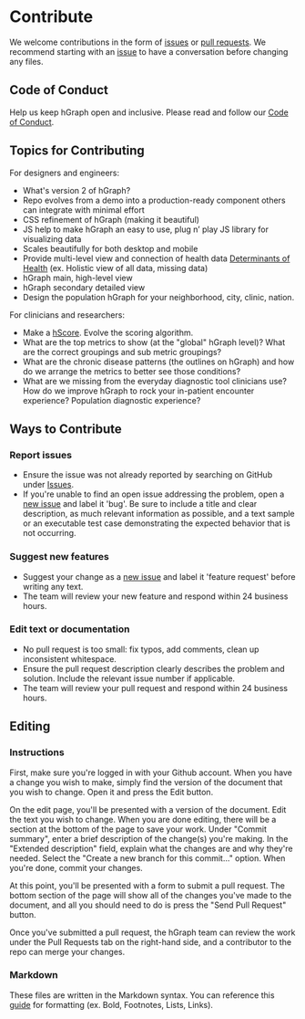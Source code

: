 # Contribute

We welcome contributions in the form of [issues](https://github.com/hgraph-os/hGraph/issues/) or [pull requests](https://github.com/hgraph-os/hGraph/pulls). We recommend starting with an [issue](https://github.com/hgraph-os/hGraph/issues/new) to have a conversation before changing any files.

## Code of Conduct
Help us keep hGraph open and inclusive. Please read and follow our [Code of Conduct](CODE_OF_CONDUCT.md).

## Topics for Contributing
For designers and engineers:
* What's version 2 of hGraph?
* Repo evolves from a demo into a production-ready component others can integrate with minimal effort
* CSS refinement of hGraph (making it beautiful)
* JS help to make hGraph an easy to use, plug n’ play JS library for visualizing data
* Scales beautifully for both desktop and mobile
* Provide multi-level view and connection of health data
[Determinants of Health](https://www.goinvo.com/vision/determinants-of-health/) (ex. Holistic view of all data, missing data)
* hGraph main, high-level view
* hGraph secondary detailed view
* Design the population hGraph for your neighborhood, city, clinic, nation.

For clinicians and researchers:
* Make a [hScore](https://github.com/hgraph-os/hScore). Evolve the scoring algorithm.
* What are the top metrics to show (at the "global" hGraph level)? What are the correct groupings and sub metric groupings?
* What are the chronic disease patterns (the outlines on hGraph) and how do we arrange the metrics to better see those conditions?
* What are we missing from the everyday diagnostic tool clinicians use? How do we improve hGraph to rock your in-patient encounter experience? Population diagnostic experience?

## Ways to Contribute

### Report issues
- Ensure the issue was not already reported by searching on GitHub under [Issues](https://github.com/hgraph-os/hGraph/issues/).
- If you're unable to find an open issue addressing the problem, open a [new issue](https://github.com/hgraph-os/hGraph/issues/new) and label it 'bug'. Be sure to include a title and clear description, as much relevant information as possible, and a text sample or an executable test case demonstrating the expected behavior that is not occurring.

### Suggest new features
- Suggest your change as a [new issue](https://github.com/hgraph-os/hGraph/issues/new) and label it 'feature request' before writing any text.
- The team will review your new feature and respond within 24 business hours.

### Edit text or documentation
- No pull request is too small: fix typos, add comments, clean up inconsistent whitespace.
- Ensure the pull request description clearly describes the problem and solution. Include the relevant issue number if applicable.
- The team will review your pull request and respond within 24 business hours.

## Editing
### Instructions
First, make sure you're logged in with your Github account. When you have a change you wish to make, simply find the version of the document that you wish to change. Open it and press the Edit button.

On the edit page, you'll be presented with a version of the document. Edit the text you wish to change. When you are done editing, there will be a section at the bottom of the page to save your work. Under "Commit summary", enter a brief description of the change(s) you're making. In the "Extended description" field, explain what the changes are and why they're needed. Select the "Create a new branch for this commit..." option. When you're done, commit your changes.

At this point, you'll be presented with a form to submit a pull request. The bottom section of the page will show all of the changes you've made to the document, and all you should need to do is press the "Send Pull Request" button.

Once you've submitted a pull request, the hGraph team can review the work under the Pull Requests tab on the right-hand side, and a contributor to the repo can merge your changes.

### Markdown
These files are written in the Markdown syntax. You can reference this [guide](https://www.markdownguide.org/basic-syntax/) for formatting (ex. Bold, Footnotes, Lists, Links).